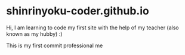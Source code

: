 # shinrinyoku-coder.github.io
Hi, I am learning to code my first site with the help of my teacher (also known as my hubby) :)


This is my first commit
professional me
